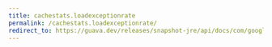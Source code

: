 ```yaml
---
title: cachestats.loadexceptionrate
permalink: /cachestats.loadexceptionrate/
redirect_to: https://guava.dev/releases/snapshot-jre/api/docs/com/google/common/cache/CacheStats.html#loadExceptionRate--
---
```

